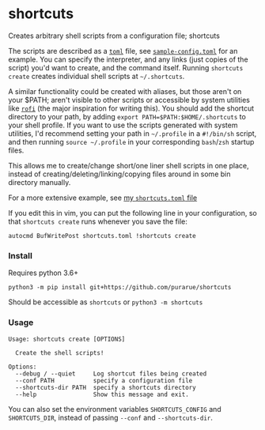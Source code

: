 # shortcuts

Creates arbitrary shell scripts from a configuration file; shortcuts

The scripts are described as a [`toml`](https://github.com/toml-lang/toml) file, see [`sample-config.toml`](./sample-config.toml) for an example. You can specify the interpreter, and any links (just copies of the script) you'd want to create, and the command itself. Running `shortcuts create` creates individual shell scripts at `~/.shortcuts`.

A similar functionality could be created with aliases, but those aren't on your \$PATH; aren't visible to other scripts or accessible by system utilities like [`rofi`](https://github.com/davatorium/rofi) (the major inspiration for writing this). You should add the shortcut directory to your path, by adding `export PATH=$PATH:$HOME/.shortcuts` to your shell profile. If you want to use the scripts generated with system utilities, I'd recommend setting your path in `~/.profile` in a `#!/bin/sh` script, and then running `source ~/.profile` in your corresponding `bash`/`zsh` startup files.

This allows me to create/change short/one liner shell scripts in one place, instead of creating/deleting/linking/copying files around in some bin directory manually.

For a more extensive example, see [my `shortcuts.toml` file](https://sean.fish/d/shortcuts.toml?dark)

If you edit this in vim, you can put the following line in your configuration, so that `shortcuts create` runs whenever you save the file:

```
autocmd BufWritePost shortcuts.toml !shortcuts create
```

### Install

Requires python 3.6+

`python3 -m pip install git+https://github.com/purarue/shortcuts`

Should be accessible as `shortcuts` or `python3 -m shortcuts`

### Usage

```
Usage: shortcuts create [OPTIONS]

  Create the shell scripts!

Options:
  --debug / --quiet     Log shortcut files being created
  --conf PATH           specify a configuration file
  --shortcuts-dir PATH  specify a shortcuts directory
  --help                Show this message and exit.
```

You can also set the environment variables `SHORTCUTS_CONFIG` and `SHORTCUTS_DIR`, instead of passing `--conf` and `--shortcuts-dir`.
